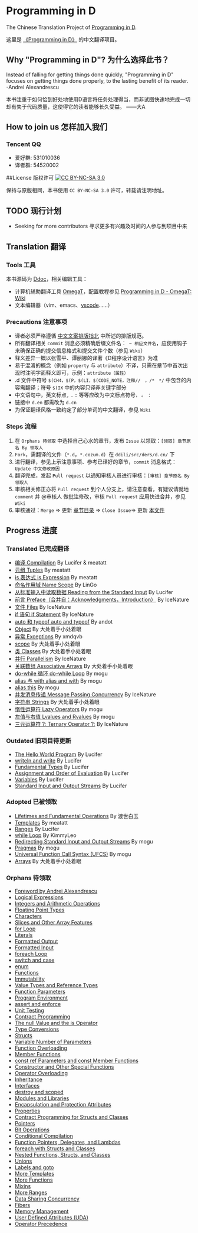 # Programming in D
The Chinese Translation Project of [Programming in D](http://ddili.org/ders/d.en/index.html).

这里是 [《Programming in D》](http://ddili.org/ders/d.en/index.html) 的中文翻译项目。

## Why "Programming in D"? 为什么选择此书？
Instead of falling for getting things done quickly, "Programming in D" focuses on getting things done properly, to the lasting benefit of its reader. -Andrei Alexandrescu

本书注重于如何恰到好处地使用D语言将任务处理得当，而非试图快速地完成一切却有失于代码质量，这使得它的读者能够长久受益。 ——大A

## How to join us 怎样加入我们
### Tencent QQ
 - 爱好群: 531010036
 - 译者群: 54520002

##License 版权许可 [![CC BY-NC-SA 3.0][license-badge]][license-url]

[license-badge]: http://ddili.org/image/cc_88x31.png
[license-url]: http://creativecommons.org/licenses/by-nc-sa/3.0/us/
保持与原版相同，本书使用 `CC BY-NC-SA 3.0` 许可，转载请注明地址。

## TODO 现行计划
- Seeking for more contributors 寻求更多有兴趣及时间的人参与到项目中来

## Translation 翻译
### Tools 工具
本书源码为 [Ddoc](https://dlang.org/spec/ddoc.html)，相关编辑工具：
- 计算机辅助翻译工具 [OmegaT](http://omegat.org/)，配置教程参见 [Programming in D - OmegaT: Wiki](https://github.com/DlangRen/Programming-in-D-OmegaT/wiki)
- 文本编辑器（vim、emacs、[vscode](https://github.com/dlang-vscode/dlang-vscode)……）

### Precautions 注意事项
- 译者必须严格遵循 [中文文案排版指北](https://github.com/sparanoid/chinese-copywriting-guidelines) 中所述的排版规范。
- 所有翻译相关 `commit` 消息必须精确后缀文件名：` ~ 相应文件名`，应使用钩子来确保正确的提交信息格式和提交文件个数（参见 `Wiki`）
- 释义差异一概以张雪平、谭丽娜的译著《D程序设计语言》为准
- 易于混淆的概念（例如 `property` 与 `attribute`）不译，只需在章节中首次出现时注明字面释义即可，示例：`attribute（属性）`
- .d 文件中符号 `$(CH4，$(P，$(LI，$(CODE_NOTE，注释//　，/*　*/` 中包含的内容需翻译；符号 `$(IX` 中的内容只译非关键字部分
- 中文语句中，英文标点`,` `.` `:` 等等应改为中文标点符号`，` `。` `：`
- 链接中 `d.en` 都需改为 `d.cn`
- 为保证翻译风格一致约定了部分单词的中文翻译，参见 `Wiki`

### Steps 流程
 1. 在 `Orphans 待领取` 中选择自己心水的章节，发布 `Issue` 以领取：`[领取] 章节原名 By 领取人`
 2. `Fork`，需翻译的文件（`*.d`，`*.cozum.d`）在 `ddili/src/ders/d.cn/` 下
 3. 进行翻译，参见上示注意事项、参考已译好的章节，`commit` 消息格式：`Update 中文修改原因`
 4. 翻译完成，发起 `Pull request` 以通知审核人员进行审核：`[审核] 章节原名 By 领取人`
 5. 审核相关修正亦将 `Pull request` 到个人分支上，请注意查看，有疑议请就地 `comment` 并 @审核人 做批注修改，审核  `Pull request` 应用快进合并，参见 `Wiki`
 6. 审核通过：`Merge` => 更新 [章节目录](ddili/src/ders/d.cn/index.d) => `Close Issue`=> 更新 [本文件](README.md)

## Progress 进度
### Translated 已完成翻译
- [编译 Compilation](ddili/src/ders/d.cn/compiler.d) By Lucifer & meatatt
- [元组 Tuples](ddili/src/ders/d.cn/tuples.d) By meatatt
- [is 表达式 is Expression](ddili/src/ders/d.cn/is_expr.d) By meatatt
- [命名作用域 Name Scope](ddili/src/ders/d.cn/name_space.d) By LinGo
- [从标准输入中读取数据 Reading from the Standard Input](ddili/src/ders/d.cn/input.d) By Lucifer
- [前言 Preface（合并自：Acknowledgments，Introduction）](ddili/src/ders/d.cn/preface.d) By IceNature
- [文件 Files](ddili/src/ders/d.cn/files.d) By IceNature
- [if 语句 if Statement](ddili/src/ders/d.cn/if.d) By IceNature
- [auto 和 typeof auto and typeof](ddili/src/ders/d.cn/auto_and_typeof.d) By andot
- [Object](ddili/src/ders/d.cn/object.d) By 大处着手小处着眼
- [异常 Exceptions](ddili/src/ders/d.cn/exceptions.d) By xmdqvb
- [scope](ddili/src/ders/d.cn/scope.d) By 大处着手小处着眼
- [类 Classes](ddili/src/ders/d.cn/class.d) By 大处着手小处着眼
- [并行 Parallelism](ddili/src/ders/d.cn/parallelism.d) By IceNature
- [关联数组 Associative Arrays](ddili/src/ders/d.cn/aa.d) By 大处着手小处着眼
- [do-while 循环 do-while Loop](ddili/src/ders/d.cn/do_while.d) By mogu
- [alias 与 with alias and with](ddili/src/ders/d.cn/alias.d) By mogu
- [alias this](ddili/src/ders/d.cn/alias_this.d) By mogu
- [并发消息传递 Message Passing Concurrency](ddili/src/ders/d.cn/concurrency.d) By IceNature
- [字符串 Strings](ddili/src/ders/d.cn/strings.d) By 大处着手小处着眼
- [惰性运算符 Lazy Operators](ddili/src/ders/d.cn/lazy_operators.d) By mogu
- [左值与右值 Lvalues and Rvalues](ddili/src/ders/d.cn/lvalue_rvalue.d) By mogu
- [三元运算符 ?: Ternary Operator ?:](ddili/src/ders/d.cn/ternary.d) By IceNature

### Outdated 旧项目待更新
- [The Hello World Program](ddili/src/ders/d.cn/hello_world.d) By Lucifer
- [writeln and write](ddili/src/ders/d.cn/writeln.d) By Lucifer
- [Fundamental Types](ddili/src/ders/d.cn/types.d) By Lucifer
- [Assignment and Order of Evaluation](ddili/src/ders/d.cn/assignment.d) By Lucifer
- [Variables](ddili/src/ders/d.cn/variables.d) By Lucifer
- [Standard Input and Output Streams](ddili/src/ders/d.cn/io.d) By Lucifer

### Adopted 已被领取
- [Lifetimes and Fundamental Operations](ddili/src/ders/d.cn/lifetimes.d) By 渡世白玉
- [Templates](ddili/src/ders/d.cn/templates.d) By meatatt
- [Ranges](ddili/src/ders/d.cn/ranges.d) By Lucifer
- [while Loop](ddili/src/ders/d.cn/while.d) By KimmyLeo
- [Redirecting Standard Input and Output Streams](ddili/src/ders/d.cn/stream_redirect.d) By mogu
- [Pragmas](ddili/src/ders/d.cn/pragma.d) By mogu
- [Universal Function Call Syntax (UFCS)](ddili/src/ders/d.cn/ufcs.d) By mogu
- [Arrays](ddili/src/ders/d.cn/arrays.d) By 大处着手小处着眼

### Orphans 待领取
- [Foreword by Andrei Alexandrescu](ddili/src/ders/d.cn/foreword2.d)
- [Logical Expressions](ddili/src/ders/d.cn/logical_expressions.d)
- [Integers and Arithmetic Operations](ddili/src/ders/d.cn/arithmetic.d)
- [Floating Point Types](ddili/src/ders/d.cn/floating_point.d)
- [Characters](ddili/src/ders/d.cn/characters.d)
- [Slices and Other Array Features](ddili/src/ders/d.cn/slices.d)
- [for Loop](ddili/src/ders/d.cn/for.d)
- [Literals](ddili/src/ders/d.cn/literals.d)
- [Formatted Output](ddili/src/ders/d.cn/formatted_output.d)
- [Formatted Input](ddili/src/ders/d.cn/formatted_input.d)
- [foreach Loop](ddili/src/ders/d.cn/foreach.d)
- [switch and case](ddili/src/ders/d.cn/switch_case.d)
- [enum](ddili/src/ders/d.cn/enum.d)
- [Functions](ddili/src/ders/d.cn/functions.d)
- [Immutability](ddili/src/ders/d.cn/const_and_immutable.d)
- [Value Types and Reference Types](ddili/src/ders/d.cn/value_vs_reference.d)
- [Function Parameters](ddili/src/ders/d.cn/function_parameters.d)
- [Program Environment](ddili/src/ders/d.cn/main.d)
- [assert and enforce](ddili/src/ders/d.cn/assert.d)
- [Unit Testing](ddili/src/ders/d.cn/unit_testing.d)
- [Contract Programming](ddili/src/ders/d.cn/contracts.d)
- [The null Value and the is Operator](ddili/src/ders/d.cn/null_is.d)
- [Type Conversions](ddili/src/ders/d.cn/cast.d)
- [Structs](ddili/src/ders/d.cn/struct.d)
- [Variable Number of Parameters](ddili/src/ders/d.cn/parameter_flexibility.d)
- [Function Overloading](ddili/src/ders/d.cn/function_overloading.d)
- [Member Functions](ddili/src/ders/d.cn/member_functions.d)
- [const ref Parameters and const Member Functions](ddili/src/ders/d.cn/const_member_functions.d)
- [Constructor and Other Special Functions](ddili/src/ders/d.cn/special_functions.d)
- [Operator Overloading](ddili/src/ders/d.cn/operator_overloading.d)
- [Inheritance](ddili/src/ders/d.cn/inheritance.d)
- [Interfaces](ddili/src/ders/d.cn/interface.d)
- [destroy and scoped](ddili/src/ders/d.cn/destroy.d)
- [Modules and Libraries](ddili/src/ders/d.cn/modules.d)
- [Encapsulation and Protection Attributes](ddili/src/ders/d.cn/encapsulation.d)
- [Properties](ddili/src/ders/d.cn/property.d)
- [Contract Programming for Structs and Classes](ddili/src/ders/d.cn/invariant.d)
- [Pointers](ddili/src/ders/d.cn/pointers.d)
- [Bit Operations](ddili/src/ders/d.cn/bit_operations.d)
- [Conditional Compilation](ddili/src/ders/d.cn/cond_comp.d)
- [Function Pointers, Delegates, and Lambdas](ddili/src/ders/d.cn/lambda.d)
- [foreach with Structs and Classes](ddili/src/ders/d.cn/foreach_opapply.d)
- [Nested Functions, Structs, and Classes](ddili/src/ders/d.cn/nested.d)
- [Unions](ddili/src/ders/d.cn/union.d)
- [Labels and goto](ddili/src/ders/d.cn/goto.d)
- [More Templates](ddili/src/ders/d.cn/templates_more.d)
- [More Functions](ddili/src/ders/d.cn/functions_more.d)
- [Mixins](ddili/src/ders/d.cn/mixin.d)
- [More Ranges](ddili/src/ders/d.cn/ranges_more.d)
- [Data Sharing Concurrency](ddili/src/ders/d.cn/concurrency_shared.d)
- [Fibers](ddili/src/ders/d.cn/fibers.d)
- [Memory Management](ddili/src/ders/d.cn/memory.d)
- [User Defined Attributes (UDA)](ddili/src/ders/d.cn/uda.d)
- [Operator Precedence](ddili/src/ders/d.cn/operator_precedence.d)

